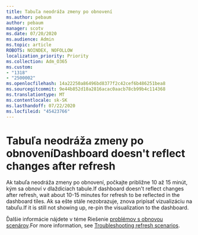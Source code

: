 ```yaml
---
title: Tabuľa neodráža zmeny po obnovení
ms.author: pebaum
author: pebaum
manager: scotv
ms.date: 07/20/2020
ms.audience: Admin
ms.topic: article
ROBOTS: NOINDEX, NOFOLLOW
localization_priority: Priority
ms.collection: Adm_O365
ms.custom:
- "1318"
- "2500002"
ms.openlocfilehash: 14a22250a86496bd8377f2c42cef6b486251bea8
ms.sourcegitcommit: 9e44b852d18a2816acac0aacb78cb99b4c114368
ms.translationtype: MT
ms.contentlocale: sk-SK
ms.lasthandoff: 07/22/2020
ms.locfileid: "45423766"
---
```

# <a name="dashboard-doesnt-reflect-changes-after-refresh"></a><span data-ttu-id="d9941-102">Tabuľa neodráža zmeny po obnovení</span><span class="sxs-lookup"><span data-stu-id="d9941-102">Dashboard doesn't reflect changes after refresh</span></span>

<span data-ttu-id="d9941-103">Ak tabuľa neodráža zmeny po obnovení, počkajte približne 10 až 15 minút, kým sa obnoví v dlaždiciach tabule.</span><span class="sxs-lookup"><span data-stu-id="d9941-103">If dashboard doesn't reflect changes after refresh, wait about 10-15 minutes for refresh to be reflected in the dashboard tiles.</span></span> <span data-ttu-id="d9941-104">Ak sa ešte stále nezobrazuje, znova pripísať vizualizáciu na tabuľu.</span><span class="sxs-lookup"><span data-stu-id="d9941-104">If it is still not showing up, re-pin the visualization to the dashboard.</span></span>

<span data-ttu-id="d9941-105">Ďalšie informácie nájdete v téme Riešenie [problémov s obnovou scenárov](https://docs.microsoft.com/power-bi/refresh-troubleshooting-refresh-scenarios).</span><span class="sxs-lookup"><span data-stu-id="d9941-105">For more information, see [Troubleshooting refresh scenarios](https://docs.microsoft.com/power-bi/refresh-troubleshooting-refresh-scenarios).</span></span>
